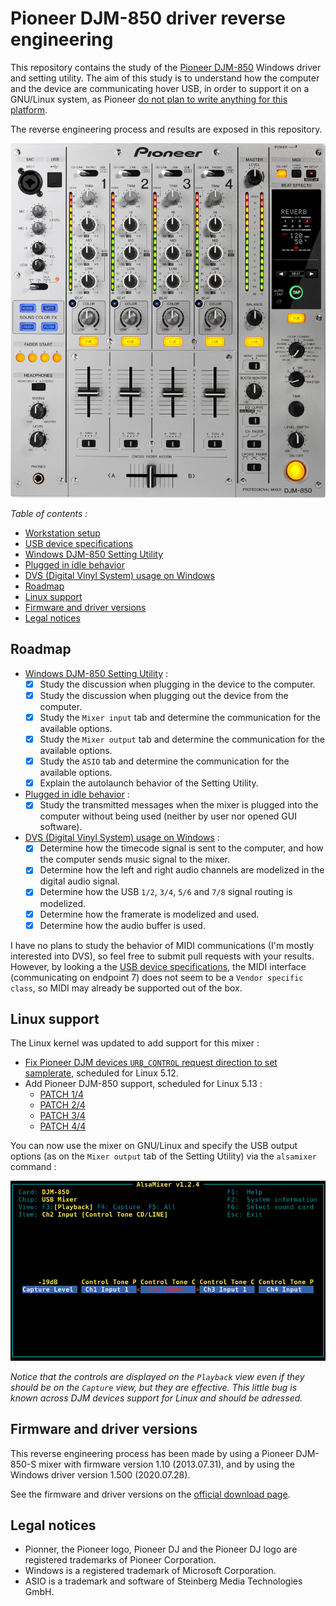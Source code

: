 # Pioneer DJM-850 driver reverse engineering

This repository contains the study of the [Pioneer DJM-850](https://www.pioneerdj.com/en-us/product/mixer/archive/djm-850/silver/overview/)
Windows driver and setting utility. The aim of this study is to understand how
the computer and the device are communicating hover USB, in order to support it
on a GNU/Linux system, as Pioneer
[do not plan to write anything for this platform](https://forums.pioneerdj.com/hc/en/community/posts/203039979--SOLVED-DJM850-900-Linux-progress-).

The reverse engineering process and results are exposed in this repository.

![Pioneer DJM-850-S](img/DJM-850-S.jpg)

*Table of contents :*

- [Workstation setup](doc/workstation-setup.md)
- [USB device specifications](doc/usb-device-specifications.md)
- [Windows DJM-850 Setting Utility](doc/windows-djm-850-setting-utility/README.md)
- [Plugged in idle behavior](doc/plugged-in-idle-behavior/README.md)
- [DVS (Digital Vinyl System) usage on Windows](doc/windows-dvs/README.md)
- [Roadmap](#roadmap)
- [Linux support](#linux-support)
- [Firmware and driver versions](#firmware-and-driver-versions)
- [Legal notices](#legal-notices)

## Roadmap

- [Windows DJM-850 Setting Utility](doc/windows-djm-850-setting-utility/README.md) :
    - [x] Study the discussion when plugging in the device to the computer.
    - [x] Study the discussion when plugging out the device from the computer.
    - [x] Study the `Mixer input` tab and determine the communication for the
available options.
    - [x] Study the `Mixer output` tab and determine the communication for the
available options.
    - [x] Study the `ASIO` tab and determine the communication for the
available options.
    - [x] Explain the autolaunch behavior of the Setting Utility.
- [Plugged in idle behavior](doc/plugged-in-idle-behavior/README.md) :
    - [x] Study the transmitted messages when the mixer is plugged into the
computer without being used (neither by user nor opened GUI software).
- [DVS (Digital Vinyl System) usage on Windows](doc/windows-dvs/README.md) :
    - [x] Determine how the timecode signal is sent to the computer, and how
the computer sends music signal to the mixer.
    - [x] Determine how the left and right audio channels are modelized in
the digital audio signal.
    - [x] Determine how the USB `1/2`, `3/4`, `5/6` and `7/8` signal routing
is modelized.
    - [x] Determine how the framerate is modelized and used.
    - [x] Determine how the audio buffer is used.

I have no plans to study the behavior of MIDI communications (I'm mostly
interested into DVS), so feel free to submit pull requests with your
results. However, by looking a the
[USB device specifications](doc/usb-device-specifications.md),
the MIDI interface (communicating on endpoint 7) does not seem to be a
`Vendor specific class`, so MIDI may already be supported out of the box.

## Linux support

The Linux kernel was updated to add support for this mixer :

- [Fix Pioneer DJM devices `URB_CONTROL` request direction to set samplerate](https://git.kernel.org/pub/scm/linux/kernel/git/tiwai/sound.git/commit/?h=for-linus&id=2c9119001dcb1dc7027257c5d8960d30f5ba58be),
scheduled for Linux 5.12.
- Add Pioneer DJM-850 support, scheduled for Linux 5.13 :
    - [PATCH 1/4](https://git.kernel.org/pub/scm/linux/kernel/git/tiwai/sound.git/commit/?h=for-next&id=a3c30b0cb6d05f5bf66d1a5d42e876f31753a447)
    - [PATCH 2/4](https://git.kernel.org/pub/scm/linux/kernel/git/tiwai/sound.git/commit/?h=for-next&id=7687850b95b4883b7a4778be45576d8288603ee6)
    - [PATCH 3/4](https://git.kernel.org/pub/scm/linux/kernel/git/tiwai/sound.git/commit/?h=for-next&id=1a2a94a4392d5d1e5e25cc127573452f4c7fa9b8)
    - [PATCH 4/4](https://git.kernel.org/pub/scm/linux/kernel/git/tiwai/sound.git/commit/?h=for-next&id=b8db8be812cb2c08cd8f6d12c6c773c198be83f1)

You can now use the mixer on GNU/Linux and specify the USB output options
(as on the `Mixer output` tab of the Setting Utility) via the `alsamixer`
command :

![Alsamixer](img/alsamixer.jpg)

*Notice that the controls are displayed on the `Playback` view even if they
should be on the `Capture` view, but they are effective. This little bug is
known across DJM devices support for Linux and should be adressed.*

## Firmware and driver versions

This reverse engineering process has been made by using a Pioneer DJM-850-S
mixer with firmware version 1.10 (2013.07.31), and by using the Windows driver
version 1.500 (2020.07.28).

See the firmware and driver versions on the [official download page](https://www.pioneerdj.com/en/support/software/djm-850/).

## Legal notices

- Pionner, the Pioneer logo, Pioneer DJ and the Pioneer DJ logo are registered
trademarks of Pioneer Corporation.
- Windows is a registered trademark of Microsoft Corporation.
- ASIO is a trademark and software of Steinberg Media Technologies GmbH.
